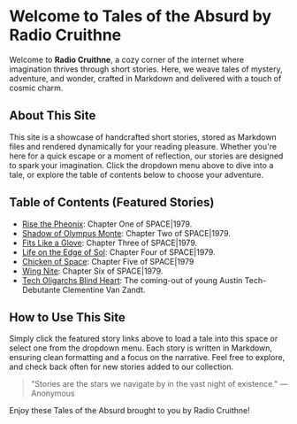# Welcome to Tales of the Absurd by Radio Cruithne

Welcome to **Radio Cruithne**, a cozy corner of the internet where imagination thrives through short stories. Here, we weave tales of mystery, adventure, and wonder, crafted in Markdown and delivered with a touch of cosmic charm.

## About This Site
This site is a showcase of handcrafted short stories, stored as Markdown files and rendered dynamically for your reading pleasure. Whether you're here for a quick escape or a moment of reflection, our stories are designed to spark your imagination. Click the dropdown menu above to dive into a tale, or explore the table of contents below to choose your adventure.

## Table of Contents (Featured Stories)
- [Rise the Pheonix](javascript:loadStory('_txt/Rise_the_Pheonix.md')): Chapter One of SPACE|1979.
- [Shadow of Olympus Monte](javascript:loadStory('_txt/Shadow_of_Olympus_Monte.md')): Chapter Two of SPACE|1979.
- [Fits Like a Glove](javascript:loadStory('_txt/Fits_Like_a_Glove.md')): Chapter Three of SPACE|1979.
- [Life on the Edge of Sol](javascript:loadStory('_txt/Life_on_the_Edge_of_Sol.md')): Chapter Four of SPACE|1979.
- [Chicken of Space](javascript:loadStory('_txt/Chicken_of_Space.md')): Chapter Five of SPACE|1979
- [Wing Nite](javascript:loadStory('_txt/Wing_Nite.md')): Chapter Six of SPACE|1979.
- [Tech Oligarchs Blind Heart](javascript:loadStory('_txt/Tech_Oligarchs_Blind_Heart.md')): The coming-out of young Austin Tech-Debutante Clementine Van Zandt.

## How to Use This Site
Simply click the featured story links above to load a tale into this space or select one from the dropdown menu. Each story is written in Markdown, ensuring clean formatting and a focus on the narrative. Feel free to explore, and check back often for new stories added to our collection.

> "Stories are the stars we navigate by in the vast night of existence." — Anonymous

Enjoy these Tales of the Absurd brought to you by Radio Cruithne!